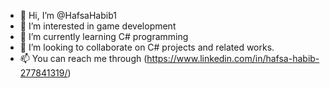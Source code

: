 - 👋 Hi, I’m @HafsaHabib1
- 👀 I’m interested in game development
- 🌱 I’m currently learning C# programming
- 💞️ I’m looking to collaborate on C# projects and related works.
- 📫 You can reach me through (https://www.linkedin.com/in/hafsa-habib-277841319/)
<!---
HafsaHabib1/HafsaHabib1 is a ✨ special ✨ repository because its `README.md` (this file) appears on your GitHub profile.
You can click the Preview link to take a look at your changes.
--->
